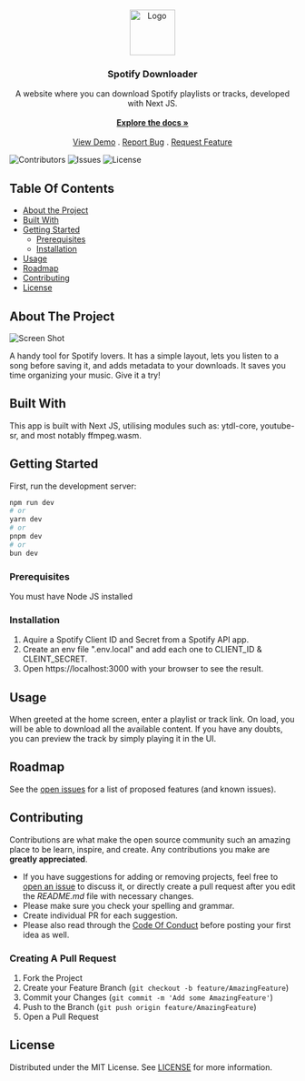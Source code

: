 <br/>
<p align="center">
  <a href="https://github.com/jtayped/spotify-downloader">
    <img src="images/logo.png" alt="Logo" width="80" height="80">
  </a>

  <h3 align="center">Spotify Downloader</h3>

  <p align="center">
    A website where you can download Spotify playlists or tracks, developed with Next JS.
    <br/>
    <br/>
    <a href="https://github.com/jtayped/spotify-downloader"><strong>Explore the docs »</strong></a>
    <br/>
    <br/>
    <a href="https://spotifydownload.net/">View Demo</a>
    .
    <a href="https://github.com/jtayped/spotify-downloader/issues">Report Bug</a>
    .
    <a href="https://github.com/jtayped/spotify-downloader/issues">Request Feature</a>
  </p>
</p>

![Contributors](https://img.shields.io/github/contributors/jtayped/spotify-downloader?color=dark-green) ![Issues](https://img.shields.io/github/issues/jtayped/spotify-downloader) ![License](https://img.shields.io/github/license/jtayped/spotify-downloader)

## Table Of Contents

- [About the Project](#about-the-project)
- [Built With](#built-with)
- [Getting Started](#getting-started)
  - [Prerequisites](#prerequisites)
  - [Installation](#installation)
- [Usage](#usage)
- [Roadmap](#roadmap)
- [Contributing](#contributing)
- [License](#license)

## About The Project

![Screen Shot](images/main.png)

A handy tool for Spotify lovers. It has a simple layout, lets you listen to a song before saving it, and adds metadata to your downloads. It saves you time organizing your music. Give it a try!

## Built With

This app is built with Next JS, utilising modules such as: ytdl-core, youtube-sr, and most notably ffmpeg.wasm.

## Getting Started

First, run the development server:

```sh
npm run dev
# or
yarn dev
# or
pnpm dev
# or
bun dev
```

### Prerequisites

You must have Node JS installed

### Installation

1. Aquire a Spotify Client ID and Secret from a Spotify API app.
2. Create an env file ".env.local" and add each one to CLIENT_ID & CLEINT_SECRET.
3. Open https://localhost:3000 with your browser to see the result.

## Usage

When greeted at the home screen, enter a playlist or track link. On load, you will be able to download all the available content. If you have any doubts, you can preview the track by simply playing it in the UI.

## Roadmap

See the [open issues](https://github.com/jtayped/spotify-downloader/issues) for a list of proposed features (and known issues).

## Contributing

Contributions are what make the open source community such an amazing place to be learn, inspire, and create. Any contributions you make are **greatly appreciated**.

- If you have suggestions for adding or removing projects, feel free to [open an issue](https://github.com/jtayped/spotify-downloader/issues/new) to discuss it, or directly create a pull request after you edit the _README.md_ file with necessary changes.
- Please make sure you check your spelling and grammar.
- Create individual PR for each suggestion.
- Please also read through the [Code Of Conduct](https://github.com/jtayped/spotify-downloader/blob/main/CODE_OF_CONDUCT.md) before posting your first idea as well.

### Creating A Pull Request

1. Fork the Project
2. Create your Feature Branch (`git checkout -b feature/AmazingFeature`)
3. Commit your Changes (`git commit -m 'Add some AmazingFeature'`)
4. Push to the Branch (`git push origin feature/AmazingFeature`)
5. Open a Pull Request

## License

Distributed under the MIT License. See [LICENSE](https://github.com/jtayped/spotify-downloader/blob/main/LICENSE.md) for more information.
